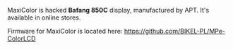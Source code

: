MaxiColor is hacked **Bafang 850C** display, manufactured by APT. It's available in online stores.

Firmware for MaxiColor is located here: https://github.com/BIKEL-PL/MPe-ColorLCD
